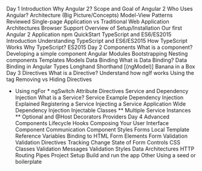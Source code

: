 Day 1
Introduction
Why Angular 2?
Scope and Goal of Angular 2
Who Uses Angular?
Architecture (Big Picture/Concepts)
Model-View Patterns Reviewed
Single-page Application vs Traditional Web Application Architectures
Browser Support
Overview of Setup/Installation
Our first Angular 2 Application
npm QuickStart
TypeScript and ES6/ES2015 Introduction
Understanding TypeScript and ES6/ES2015
How TypeScript Works
Why TypeScript?
ES2015
Day 2
Components
What is a component?
Developing a simple component
Angular Modules
Bootstrapping
Nesting components
Templates
Models
Data Binding
What is Data Binding?
Data Binding in Angular
Types
Longhand
Shorthand
[(ngModel)] Banana in a Box
Day 3
Directives
What is a Directive?
Understand how ngIf works
Using the tag
Removing vs Hiding Directives
* Using ngFor * ngSwitch
Attribute Directives
Service and Dependency Injection
What is a Service?
Service Example
Dependency Injection Explained
Registering a Service
Injecting a Service
Application Wide Dependency Injection
Injectable Classes ** Multiple Service Instances ** Optional and @Host Decorators
Providers
Day 4
Advanced Components
Lifecycle Hooks
Composing Your User Interface
Component Communication
Component Styles
Forms
Local Template Reference Variables
Binding to HTML Form Elements
Form Validation
Validation Directives
Tracking Change State of Form Controls
CSS Classes
Validation Messages
Validation Styles
Data Architectures
HTTP
Routing
Pipes
Project Setup
Build and run the app
Other
Using a seed or boilerplate
